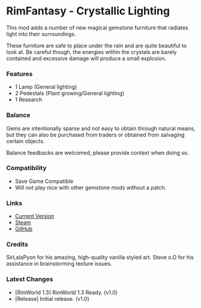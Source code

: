 # RimFantasy - Crystallic Lighting

This mod adds a number of new magical gemstone furniture that radiates light into their surroundings.

These furniture are safe to place under the rain and are quite beautiful to look at. Be careful though, the energies within the crystals are barely contained and excessive damage will produce a small explosion.

### Features

- 1 Lamp (General lighting)
- 2 Pedestals (Plant growing/General lighting)
- 1 Research

### Balance

Gems are intentionally sparse and not easy to obtain through natural means, but they can also be purchased from traders or obtained from salvaging certain objects.

Balance feedbacks are welcomed, please provide context when doing so.

### Compatibility

- Save Game Compatible
- Will not play nice with other gemstone mods without a patch.

### Links

- [Current Version](https://github.com/Sierra0001/RimFantasy---Crystallic-Lighting/releases/tag/v1.0)
- [Steam](https://steamcommunity.com/sharedfiles/filedetails/?id=2632845986)
- [GitHub](https://github.com/Sierra0001/RimFantasy---Crystallic-Lighting)

### Credits

SirLalaPyon for his amazing, high-quality vanilla styled art.
Steve o.O for his assistance in brainstorming texture issues.

### Latest Changes

- [RimWorld 1.3] RimWorld 1.3 Ready. (v1.0)
- [Release] Initial release. (v1.0)